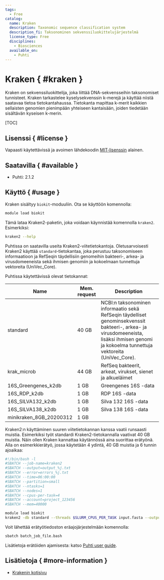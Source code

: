 ```yaml
---
tags:
  - Free
catalog:
  name: Kraken
  description: Taxonomic sequence classification system
  description_fi: Taksonominen sekvenssiluokittelujärjestelmä
  license_type: Free
  disciplines:
    - Biosciences
  available_on:
    - Puhti
---
```


# Kraken { #kraken }

Kraken on sekvenssiluokittelija, joka liittää DNA-sekvensseihin taksonomiset tunnisteet. Kraken tarkastelee kyselysekvenssin k-merejä ja käyttää niistä saatavaa tietoa tietokantahaussa. Tietokanta mapittaa k-merit kaikkien sellaisten genomien pienimpään yhteiseen kantaisään, joiden tiedetään sisältävän kyseisen k-merin.

[TOC]

## Lisenssi { #license }

Vapaasti käytettävissä ja avoimen lähdekoodin [MIT-lisenssin](https://raw.githubusercontent.com/DerrickWood/kraken2/master/LICENSE) alainen.

## Saatavilla { #available }

- Puhti: 2.1.2 

## Käyttö { #usage }

Kraken sisältyy `biokit`-moduuliin. Ota se käyttöön komennolla:

```bash
module load biokit
```

Tämä lataa Kraken2-paketin, joka voidaan käynnistää komennolla `kraken2`. Esimerkiksi:

```bash
kraken2 --help
```

Puhtissa on saatavilla useita Kraken2-viitetietokantoja. Oletusarvoisesti Kraken2 käyttää
`standard`-tietokantaa, joka perustuu taksonomiseen informaatioon ja RefSeqin täydellisiin
genomeihin bakteeri-, arkea- ja virusdomeeneista sekä ihmisen genomiin ja kokoelmaan
tunnettuja vektoreita (UniVec_Core).

Puhtissa käytettävissä olevat tietokannat:

|Name  | Mem. request | Description    | 
|------|--------------|-----------------|
|standard| 40 GB | NCBI:n taksonominen informaatio sekä RefSeqin täydelliset genominsekvenssit bakteeri-, arkea- ja virusdomeeneista, lisäksi ihmisen genomi ja kokoelma tunnettuja vektoreita (UniVec_Core).|
|krak_microb| 44 GB | RefSeq bakteerit, arkeat, virukset, sienet ja alkueläimet |
|16S_Greengenes_k2db|  1 GB | Greengenes 16S -data |
|16S_RDP_k2db | 1 GB | RDP 16S -data |
|16S_SILVA132_k2db| 1 GB | Silva 132 16S -data |
|16S_SILVA138_k2db| 1 GB | Silva 138 16S -data |
|minikraken_8GB_20200312| 1 GB  |            |

Kraken2:n käyttäminen suuren viitetietokannan kanssa vaatii runsaasti muistia. Esimerkiksi työt standardi Kraken2-tietokannalla vaativat 40 GB muistia. Näin ollen Kraken kannattaa käytännössä aina suorittaa erätyönä. Alla on esimerkkierätyö, jossa käytetään 4 ydintä, 40 GB muistia ja 6 tunnin ajoaikaa:

```bash
#!/bin/bash -l
#SBATCH --job-name=kraken2
#SBATCH --output=output_%j.txt
#SBATCH --error=errors_%j.txt
#SBATCH --time=06:00:00
#SBATCH --partition=small
#SBATCH --ntasks=1
#SBATCH --nodes=1  
#SBATCH --cpus-per-task=4
#SBATCH --account=project_123456
#SBATCH --mem=40000

module load biokit
kraken2 -db standard --threads $SLURM_CPUS_PER_TASK input.fasta --output results.txt
```

Voit lähettää erätyötiedoston eräajojärjestelmään komennolla:

```bash
sbatch batch_job_file.bash
```

Lisätietoja erätöiden ajamisesta: katso [Puhti user guide](../computing/running/getting-started.md).

## Lisätietoja { #more-information }

* [Krakenin kotisivu](https://ccb.jhu.edu/software/kraken2/)